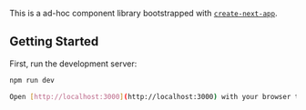 This is a ad-hoc component library bootstrapped with [`create-next-app`](https://github.com/vercel/next.js/tree/canary/packages/create-next-app).

## Getting Started

First, run the development server:

```bash
npm run dev

Open [http://localhost:3000](http://localhost:3000) with your browser to see the result.


